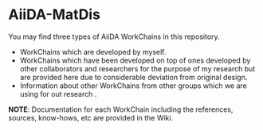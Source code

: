 # AiiDA-MatDis

You may find three types of AiiDA WorkChains in this
repository.

* WorkChains which are developed by myself.
* WorkChains which have been developed on top of ones developed by other collaborators and
researchers for the purpose of my research but are provided here due to considerable deviation from
original design.
* Information about other WorkChains from other groups which we are using for out research .

**NOTE**: Documentation for each WorkChain including the references, sources, know-hows, etc are provided in
the Wiki.
